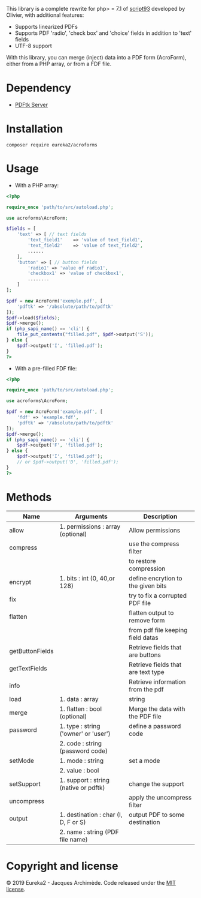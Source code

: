 This library is a complete rewrite for php> = 7.1 of [script93](http://www.fpdf.org/en/script/script93.php) developed by Olivier, with additional features:
* Supports linearized PDFs
* Supports PDF 'radio', 'check box' and 'choice' fields in addition to 'text' fields
* UTF-8 support

With this library, you can merge (inject) data into a PDF form (AcroForm), either from a PHP array, or from a FDF file.

# Dependency

* [PDFtk Server](https://www.pdflabs.com/tools/pdftk-server/)

# Installation

`composer require eureka2/acroforms`

# Usage

* With a PHP array:

```php
<?php

require_once 'path/to/src/autoload.php';

use acroforms\AcroForm;

$fields = [
    'text' => [ // text fields 
        'text_field1'    => 'value of text_field1',
        'text_field2'    => 'value of text_field2',
        ......
    ],
    'button' => [ // button fields
        'radio1' => 'value of radio1',
        'checkbox1' => 'value of checkbox1',
        ........
    ]
];

$pdf = new AcroForm('exemple.pdf', [
    'pdftk' => '/absolute/path/to/pdftk'
]);
$pdf->load($fields);
$pdf->merge();
if (php_sapi_name() == 'cli') {
	file_put_contents("filled.pdf", $pdf->output('S'));
} else {
	$pdf->output('I', 'filled.pdf');
}
?>
```

* With a pre-filled FDF file:

```php
<?php

require_once 'path/to/src/autoload.php';

use acroforms\AcroForm;

$pdf = new AcroForm('example.pdf', [
    'fdf' => 'example.fdf',
    'pdftk' => '/absolute/path/to/pdftk'
]);
$pdf->merge();
if (php_sapi_name() == 'cli') {
    $pdf->output('F', 'filled.pdf');
} else {
    $pdf->output('I', 'filled.pdf');
    // or $pdf->output('D', 'filled.pdf');
}
?>
```
# Methods

|Name           |Arguments                            |Description                       |
|---------------|-------------------------------------|----------------------------------|
|allow          |1. permissions : array (optional)    |Allow permissions                 |
|compress       |                                     |use the compress filter           |
|               |                                     |to restore compression            |
|encrypt        |1. bits : int (0, 40,or 128)         |define encrytion to the given bits|
|fix            |                                     |try to fix a corrupted PDF file   |
|flatten        |                                     |flatten output to remove form     |
|               |                                     |from pdf file keeping field datas |
|getButtonFields|                                     |Retrieve fields that are buttons  |
|getTextFields  |                                     |Retrieve fields that are text type|
|info           |                                     |Retrieve information from the pdf |
|load           |1. data : array|string               |load a form data to be merged     |
|merge          |1. flatten : bool (optional)         |Merge the data with the PDF file  |
|password       |1. type : string ('owner' or 'user') |define a password code            |
|               |2. code : string (password code)     |                                  |
|setMode        |1. mode : string                     |set a mode                        |
|               |2. value : bool                      |                                  |
|setSupport     |1. support : string (native or pdftk)|change the support                |
|uncompress     |                                     |apply the uncompress filter       |
|output         |1. destination : char (I, D, F or S) |output PDF to some destination    |
|               |2. name : string (PDF file name)     |                                  |

# Copyright and license

&copy; 2019 Eureka2 - Jacques Archimède. Code released under the [MIT license](https://github.com/eureka2/acroforms/blob/master/LICENSE).
